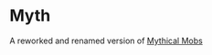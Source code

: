 Myth
====
A reworked and renamed version of <a href="https://github.com/MythicTeam/Mythical-Mobs">Mythical Mobs</a>
